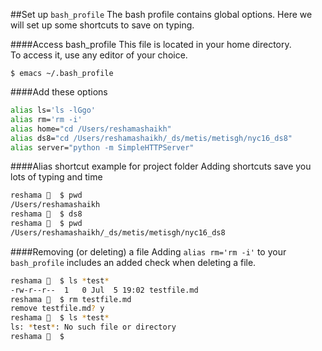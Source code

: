 ##Set up `bash_profile`
The bash profile contains global options.  Here we will set up some shortcuts to save on typing.  


####Access bash_profile
This file is located in your home directory.  
To access it, use any editor of your choice.
```
$ emacs ~/.bash_profile
```

####Add these options

```bash
alias ls='ls -lGgo'
alias rm='rm -i'
alias home="cd /Users/reshamashaikh"
alias ds8="cd /Users/reshamashaikh/_ds/metis/metisgh/nyc16_ds8"
alias server="python -m SimpleHTTPServer"

```

####Alias shortcut example for project folder
Adding shortcuts save you lots of typing and time
```bash
reshama 🐘  $ pwd
/Users/reshamashaikh
reshama 🐘  $ ds8
reshama 🐘  $ pwd
/Users/reshamashaikh/_ds/metis/metisgh/nyc16_ds8
```
 
####Removing (or deleting) a file 
Adding `alias rm='rm -i'` to your `bash_profile` includes an added check when deleting a file.   
```bash
reshama 🐘  $ ls *test*
-rw-r--r--  1   0 Jul  5 19:02 testfile.md
reshama 🐘  $ rm testfile.md
remove testfile.md? y
reshama 🐘  $ ls *test*
ls: *test*: No such file or directory
reshama 🐘  $ 
```


